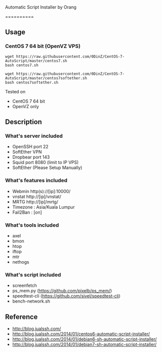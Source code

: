 Automatic Script Installer by Orang

==========

## Usage

### CentOS 7 64 bit (OpenVZ VPS)
```
wget https://raw.githubusercontent.com/0DinZ/CentOS-7-AutoScript/master/centos7.sh
bash centos7.sh

wget https://raw.githubusercontent.com/0DinZ/CentOS-7-AutoScript/master/centos7softether.sh
bash centos7softether.sh
```
Tested on
* CentOS 7 64 bit
* OpenVZ only

## Description

### What's server included
* OpenSSH port 22
* SoftEther VPN
* Dropbear port 143
* Squid port 8080 (limit to IP VPS)
* SoftEther (Please Setup Manually)

### What's features included
* Webmin http(s)://[ip]:10000/
* vnstat http://[ip]/vnstat/
* MRTG http://[ip]/mrtg/
* Timezone : Asia/Kuala Lumpur
* Fail2Ban : [on]

### What's tools included
* axel
* bmon
* htop
* iftop
* mtr
* nethogs  

### What's script included
* screenfetch
* ps_mem.py (https://github.com/pixelb/ps_mem/)
* speedtest-cli (https://github.com/sivel/speedtest-cli)
* bench-network.sh

## Reference
* http://blog.jualssh.com/
* http://blog.jualssh.com/2014/01/centos6-automatic-script-installer/
* http://blog.jualssh.com/2014/01/debian6-sh-automatic-script-installer/
* http://blog.jualssh.com/2014/01/debian7-sh-automatic-script-installer/

